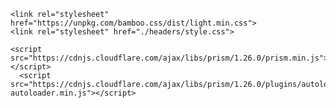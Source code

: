 ---
header-includes:
- |
  ```{=html}
  <link rel="stylesheet" href="https://unpkg.com/bamboo.css/dist/light.min.css">
  <link rel="stylesheet" href="./headers/style.css">

  <script src="https://cdnjs.cloudflare.com/ajax/libs/prism/1.26.0/prism.min.js"></script>
	<script src="https://cdnjs.cloudflare.com/ajax/libs/prism/1.26.0/plugins/autoloader/prism-autoloader.min.js"></script>
  ```
toc-title: Tabla de contenidos

---